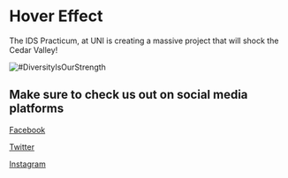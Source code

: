 # Hover Effect
The IDS Practicum, at UNI is creating a massive project that will shock the Cedar Valley!

![#DiversityIsOurStrength](C:\Users\Owner\Pictures\profile.png)

## Make sure to check us out on social media platforms
[Facebook](https://www.facebook.com/unidiversitystrength/)

[Twitter](https://twitter.com/Diversity_UNI)

[Instagram](https://www.instagram.com/diversity_uni/)
